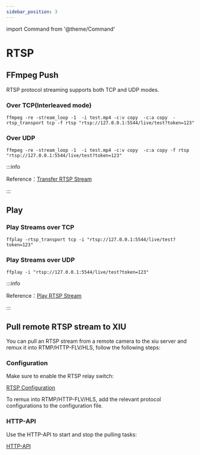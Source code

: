 ```yaml
---
sidebar_position: 3
---
```


import Command from '@theme/Command'

# RTSP

## FFmpeg Push

RTSP protocol streaming supports both TCP and UDP modes.



### Over TCP(Interleaved mode)

```shell
ffmpeg -re -stream_loop -1  -i test.mp4 -c:v copy  -c:a copy  -rtsp_transport tcp -f rtsp "rtsp://127.0.0.1:5544/live/test?token=123"
```

### Over UDP

```shell
ffmpeg -re -stream_loop -1  -i test.mp4 -c:v copy  -c:a copy -f rtsp "rtsp://127.0.0.1:5544/live/test?token=123"
```

:::info 

Reference：[Transfer RTSP Stream](https://www.ycmds.cc/en/ffmpeg/ffmpeg/#3transfer-rtsp-stream)

:::

## Play

### Play Streams over TCP

```shell
ffplay -rtsp_transport tcp -i "rtsp://127.0.0.1:5544/live/test?token=123"
```


### Play Streams over UDP

```shell
ffplay -i "rtsp://127.0.0.1:5544/live/test?token=123"
```

:::info 

Reference：[Play RTSP Stream](https://www.ycmds.cc/en/ffmpeg/ffplay/#play-rtsp-stream)

:::

## Pull remote RTSP stream to XIU

You can pull an RTSP stream from a remote camera to the xiu server and remux it into RTMP/HTTP-FLV/HLS, follow the following steps:

### Configuration
Make sure to enable the RTSP relay switch:

[RTSP Configuration](../configurations/config-file#rtsp)

To remux into RTMP/HTTP-FLV/HLS, add the relevant protocol configurations to the configuration file.

### HTTP-API

Use the HTTP-API to start and stop the pulling tasks: 

[HTTP-API](../httpapi/http-api#pull-the-rtsp-stream-from-remote-to-xiu)